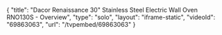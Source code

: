 {
    "title": "Dacor Renaissance 30\" Stainless Steel Electric Wall Oven RNO130S - Overview",
    "type": "solo",
    "layout": "iframe-static",
    "videoId": "69863063",
    "url": "\/tvpembed\/69863063"
}